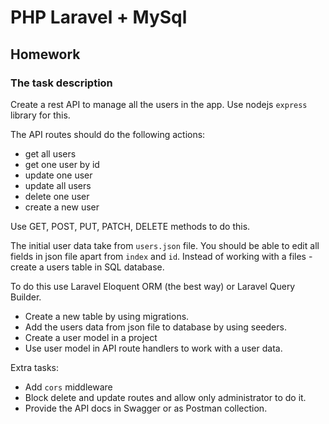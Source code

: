 # PHP Laravel + MySql

## Homework

### The task description

Create a rest API to manage all the users in the app. Use nodejs `express` library for this. 

The API routes should do the following actions:
 - get all users
 - get one user by id
 - update one user
 - update all users
 - delete one user
 - create a new user
 
Use GET, POST, PUT, PATCH, DELETE methods to do this.

The initial user data take from `users.json` file. You should be able to edit all fields in json file apart from `index` and `id`.
Instead of working with a files - create a users table in SQL database.

To do this use Laravel Eloquent ORM (the best way) or Laravel Query Builder.
- Create a new table by using migrations.
- Add the users data from json file to database by using seeders.
- Create a user model in a project
- Use user model in API route handlers to work with a user data.

Extra tasks:
 - Add `cors` middleware
 - Block delete and update routes and allow only administrator to do it.
 - Provide the API docs in Swagger or as Postman collection.
